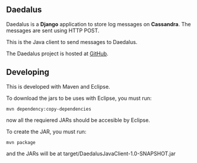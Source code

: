Daedalus
----------------------------------------

Daedalus is a __Django__ application to store log messages on __Cassandra__.
The messages are sent using HTTP POST.

This is the Java client to send messages to Daedalus.

The Daedalus project is hosted at [GitHub](https://github.com/hgdeoro/daedalus).


Developing
----------------------------------------

This is developed with Maven and Eclipse.

To download the jars to be uses with Eclipse, you must run:

    mvn dependency:copy-dependencies

now all the requiered JARs should be accesible by Eclipse.

To create the JAR, you must run:

    mvn package

and the JARs will be at target/DaedalusJavaClient-1.0-SNAPSHOT.jar
